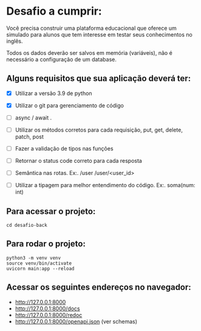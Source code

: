 # Desafio a cumprir:

Você precisa construir uma plataforma educacional que oferece um simulado para alunos que tem interesse em testar seus conhecimentos no inglês.

Todos os dados deverão ser salvos em memória (variáveis), não é necessário a configuração de um database.


## Alguns requisitos que sua aplicação deverá ter:

- [x] Utilizar a versão 3.9 de python
- [x] Utilizar o git para gerenciamento de código
- [ ] async / await .
- [ ] Utilizar os métodos corretos para cada requisição, put, get, delete, patch, post
- [ ] Fazer a validação de tipos nas funções
- [ ] Retornar o status code correto para cada resposta
- [ ] Semântica nas rotas. Ex:. /user /user/<user_id>
- [ ] Utilizar a tipagem para melhor entendimento do código. Ex:. soma(num: int)


## Para acessar o projeto:
```
cd desafio-back
```
## Para rodar o projeto:
```
python3 -m venv venv
source venv/bin/activate
uvicorn main:app --reload
```
 ## Acessar os seguintes endereços no navegador:
 - http://127.0.0.1:8000
 - http://127.0.0.1:8000/docs
 - http://127.0.0.1:8000/redoc
 - http://127.0.0.1:8000/openapi.json (ver schemas)
